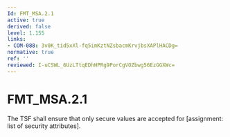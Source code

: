 ```yaml
---
Id: FMT_MSA.2.1
active: true
derived: false
level: 1.155
links:
- COM-088: 3v0K_tid5xXl-fq5imKztNZsbacmKrvjbsXAPlHACDg=
normative: true
ref: ''
reviewed: I-uCSWL_6UzLTtqEDhHPRg9PorCgVOZbwg56EzGGXWc=
---
```


# FMT_MSA.2.1

The TSF shall ensure that only secure values are accepted for [assignment: list of security attributes].
